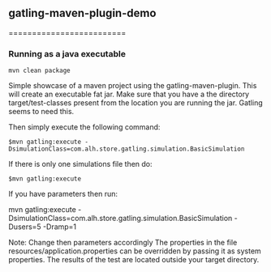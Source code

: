 ## gatling-maven-plugin-demo
=========================
### Running as a java executable
    mvn clean package

Simple showcase of a maven project using the gatling-maven-plugin.
This will create an executable fat jar. Make sure that you have a the directory target/test-classes present from the location you are running the jar. Gatling seems to need this.

Then simply execute the following command:


    $mvn gatling:execute -DsimulationClass=com.alh.store.gatling.simulation.BasicSimulation

If there is only one simulations file then do:

    $mvn gatling:execute

If you have  parameters then run:

mvn gatling:execute -DsimulationClass=com.alh.store.gatling.simulation.BasicSimulation -Dusers=5 -Dramp=1

Note: Change then parameters accordingly
The properties in the file resources/application.properties can be overridden by passing it as system properties. 
The results of the test are located outside your target directory.